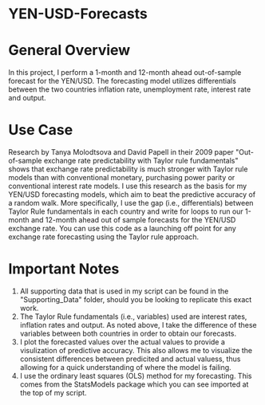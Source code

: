 # YEN-USD-Forecasts

# General Overview
In this project, I perform a 1-month and 12-month ahead out-of-sample forecast for the YEN/USD. The forecasting model utilizes differentials between the two countries inflation rate, unemployment rate, interest rate and output. 

# Use Case
Research by Tanya Molodtsova and David Papell in their 2009 paper "Out-of-sample exchange rate predictability with Taylor rule fundamentals" shows that exchange rate predictability is much stronger with Taylor rule models than with conventional monetary, purchasing power parity or conventional interest rate models. I use this research as the basis for my YEN/USD forecasting models, which aim to beat the predictive accuracy of a random walk. More specifically, I use the gap (i.e., differentials) between Taylor Rule fundamentals in each country and write for loops to run our 1-month and 12-month ahead out of sample forecasts for the YEN/USD exchange rate. You can use this code as a launching off point for any exchange rate forecasting using the Taylor rule approach.

# Important Notes
1. All supporting data that is used in my script can be found in the "Supporting_Data" folder, should you be looking to replicate this exact work.
2. The Taylor Rule fundamentals (i.e., variables) used are interest rates, inflation rates and output. As noted above, I take the difference of these variables between both countries in order to obtain our forecasts.
3. I plot the forecasted values over the actual values to provide a visulization of predictive accuracy. This also allows me to visualize the consistent differences between predicited and actual valuess, thus allowing for a quick understanding of where the model is failing.
4. I use the ordinary least squares (OLS) method for my forecasting. This comes from the StatsModels package which you can see imported at the top of my script.

